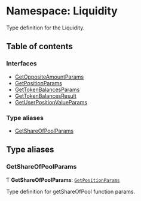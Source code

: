 # Namespace: Liquidity

Type definition for the Liquidity.

## Table of contents

### Interfaces

- [GetOppositeAmountParams](../interfaces/Liquidity.GetOppositeAmountParams.md)
- [GetPositionParams](../interfaces/Liquidity.GetPositionParams.md)
- [GetTokenBalancesParams](../interfaces/Liquidity.GetTokenBalancesParams.md)
- [GetTokenBalancesResult](../interfaces/Liquidity.GetTokenBalancesResult.md)
- [GetUserPositionValueParams](../interfaces/Liquidity.GetUserPositionValueParams.md)

### Type aliases

- [GetShareOfPoolParams](Liquidity.md#getshareofpoolparams)

## Type aliases

### GetShareOfPoolParams

Ƭ **GetShareOfPoolParams**: [`GetPositionParams`](../interfaces/Liquidity.GetPositionParams.md)

Type definition for getShareOfPool function params.
